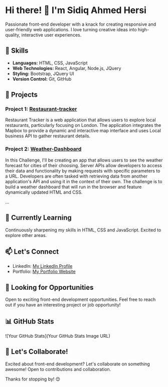 # Hi there! 👋 I'm Sidiq Ahmed Hersi

Passionate front-end developer with a knack for creating responsive and user-friendly web applications. I love turning creative ideas into high-quality, interactive user experiences.

## 🚀 Skills

- **Languages:** HTML, CSS, JavaScript
- **Web Technologies:** React, Angular, Node.js, JQuery
- **Styling:** Bootstrap, JQuery UI
- **Version Control:** Git, GitHub

## 💼 Projects

### Project 1: [Restaurant-tracker ](https://github.com/Sidiq96/restaurant-tracker)

Restaurant Tracker is a web application that allows users to explore local restaurants, particularly focusing on London. The application integrates the Mapbox to provide a 
dynamic and interactive map interface and uses Local business API to gather restaurant details.

### Project 2: [Weather-Dashboard](https://github.com/Sidiq96/Weather-Dashboard)

In this Challenge, I'll be creating an app that allows users to see the weather forecast for cities of their choosing. Server APIs allow developers to access their data and functionality by making requests with specific parameters to a URL. Developers are often tasked with retrieving data from another application's API and using it in the context of their own. 
The challenge is to build a weather dashboard that will run in the browser and feature dynamically updated HTML and CSS.

...

## 🌱 Currently Learning

Continuously sharpening my skills in HTML, CSS and JavaScript. Excited to explore other areas.

## 📫 Let's Connect

- LinkedIn: [My LinkedIn Profile](https://uk.linkedin.com/in/sidiq-hersi-471437115)
- Portfolio: [My Portfolio Website](https://sidiq96.github.io/Sidiq_Portfolio/)

## 👀 Looking for Opportunities

Open to exciting front-end development opportunities. Feel free to reach out if you have an interesting project or job opportunity!

## 📊 GitHub Stats

![Your GitHub Stats](Your GitHub Stats Image URL)



## 🎉 Let's Collaborate!

Excited about front-end development? Let's collaborate on something awesome! Open to contributions and collaboration.

Thanks for stopping by! 😊
